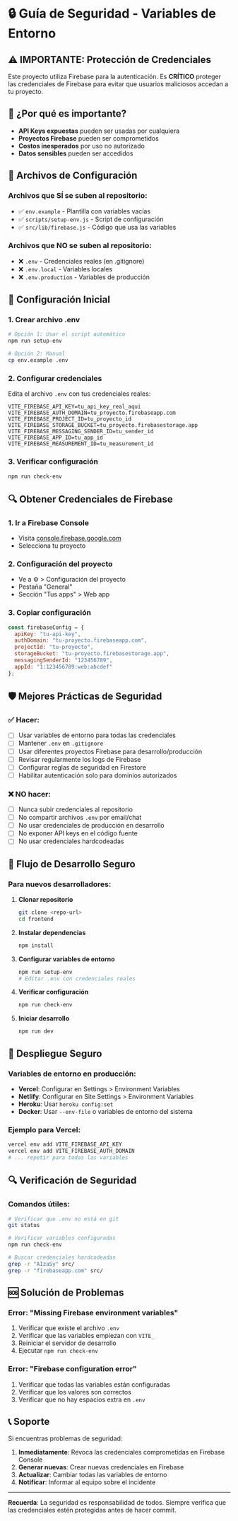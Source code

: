 # 🔒 Guía de Seguridad - Variables de Entorno

## ⚠️ IMPORTANTE: Protección de Credenciales

Este proyecto utiliza Firebase para la autenticación. Es **CRÍTICO** proteger las credenciales de Firebase para evitar que usuarios maliciosos accedan a tu proyecto.

## 🚨 ¿Por qué es importante?

- **API Keys expuestas** pueden ser usadas por cualquiera
- **Proyectos Firebase** pueden ser comprometidos
- **Costos inesperados** por uso no autorizado
- **Datos sensibles** pueden ser accedidos

## 📁 Archivos de Configuración

### Archivos que SÍ se suben al repositorio:
- ✅ `env.example` - Plantilla con variables vacías
- ✅ `scripts/setup-env.js` - Script de configuración
- ✅ `src/lib/firebase.js` - Código que usa las variables

### Archivos que NO se suben al repositorio:
- ❌ `.env` - Credenciales reales (en .gitignore)
- ❌ `.env.local` - Variables locales
- ❌ `.env.production` - Variables de producción

## 🔧 Configuración Inicial

### 1. Crear archivo .env

```bash
# Opción 1: Usar el script automático
npm run setup-env

# Opción 2: Manual
cp env.example .env
```

### 2. Configurar credenciales

Edita el archivo `.env` con tus credenciales reales:

```env
VITE_FIREBASE_API_KEY=tu_api_key_real_aqui
VITE_FIREBASE_AUTH_DOMAIN=tu_proyecto.firebaseapp.com
VITE_FIREBASE_PROJECT_ID=tu_proyecto_id
VITE_FIREBASE_STORAGE_BUCKET=tu_proyecto.firebasestorage.app
VITE_FIREBASE_MESSAGING_SENDER_ID=tu_sender_id
VITE_FIREBASE_APP_ID=tu_app_id
VITE_FIREBASE_MEASUREMENT_ID=tu_measurement_id
```

### 3. Verificar configuración

```bash
npm run check-env
```

## 🔍 Obtener Credenciales de Firebase

### 1. Ir a Firebase Console
- Visita [console.firebase.google.com](https://console.firebase.google.com)
- Selecciona tu proyecto

### 2. Configuración del proyecto
- Ve a ⚙️ > Configuración del proyecto
- Pestaña "General"
- Sección "Tus apps" > Web app

### 3. Copiar configuración
```javascript
const firebaseConfig = {
  apiKey: "tu-api-key",
  authDomain: "tu-proyecto.firebaseapp.com",
  projectId: "tu-proyecto",
  storageBucket: "tu-proyecto.firebasestorage.app",
  messagingSenderId: "123456789",
  appId: "1:123456789:web:abcdef"
};
```

## 🛡️ Mejores Prácticas de Seguridad

### ✅ Hacer:
- [ ] Usar variables de entorno para todas las credenciales
- [ ] Mantener `.env` en `.gitignore`
- [ ] Usar diferentes proyectos Firebase para desarrollo/producción
- [ ] Revisar regularmente los logs de Firebase
- [ ] Configurar reglas de seguridad en Firestore
- [ ] Habilitar autenticación solo para dominios autorizados

### ❌ NO hacer:
- [ ] Nunca subir credenciales al repositorio
- [ ] No compartir archivos `.env` por email/chat
- [ ] No usar credenciales de producción en desarrollo
- [ ] No exponer API keys en el código fuente
- [ ] No usar credenciales hardcodeadas

## 🔄 Flujo de Desarrollo Seguro

### Para nuevos desarrolladores:

1. **Clonar repositorio**
   ```bash
   git clone <repo-url>
   cd frontend
   ```

2. **Instalar dependencias**
   ```bash
   npm install
   ```

3. **Configurar variables de entorno**
   ```bash
   npm run setup-env
   # Editar .env con credenciales reales
   ```

4. **Verificar configuración**
   ```bash
   npm run check-env
   ```

5. **Iniciar desarrollo**
   ```bash
   npm run dev
   ```

## 🚀 Despliegue Seguro

### Variables de entorno en producción:

- **Vercel**: Configurar en Settings > Environment Variables
- **Netlify**: Configurar en Site Settings > Environment Variables
- **Heroku**: Usar `heroku config:set`
- **Docker**: Usar `--env-file` o variables de entorno del sistema

### Ejemplo para Vercel:
```bash
vercel env add VITE_FIREBASE_API_KEY
vercel env add VITE_FIREBASE_AUTH_DOMAIN
# ... repetir para todas las variables
```

## 🔍 Verificación de Seguridad

### Comandos útiles:

```bash
# Verificar que .env no está en git
git status

# Verificar variables configuradas
npm run check-env

# Buscar credenciales hardcodeadas
grep -r "AIzaSy" src/
grep -r "firebaseapp.com" src/
```

## 🆘 Solución de Problemas

### Error: "Missing Firebase environment variables"

1. Verificar que existe el archivo `.env`
2. Verificar que las variables empiezan con `VITE_`
3. Reiniciar el servidor de desarrollo
4. Ejecutar `npm run check-env`

### Error: "Firebase configuration error"

1. Verificar que todas las variables están configuradas
2. Verificar que los valores son correctos
3. Verificar que no hay espacios extra en `.env`

## 📞 Soporte

Si encuentras problemas de seguridad:

1. **Inmediatamente**: Revoca las credenciales comprometidas en Firebase Console
2. **Generar nuevas**: Crear nuevas credenciales en Firebase
3. **Actualizar**: Cambiar todas las variables de entorno
4. **Notificar**: Informar al equipo sobre el incidente

---

**Recuerda**: La seguridad es responsabilidad de todos. Siempre verifica que las credenciales estén protegidas antes de hacer commit. 